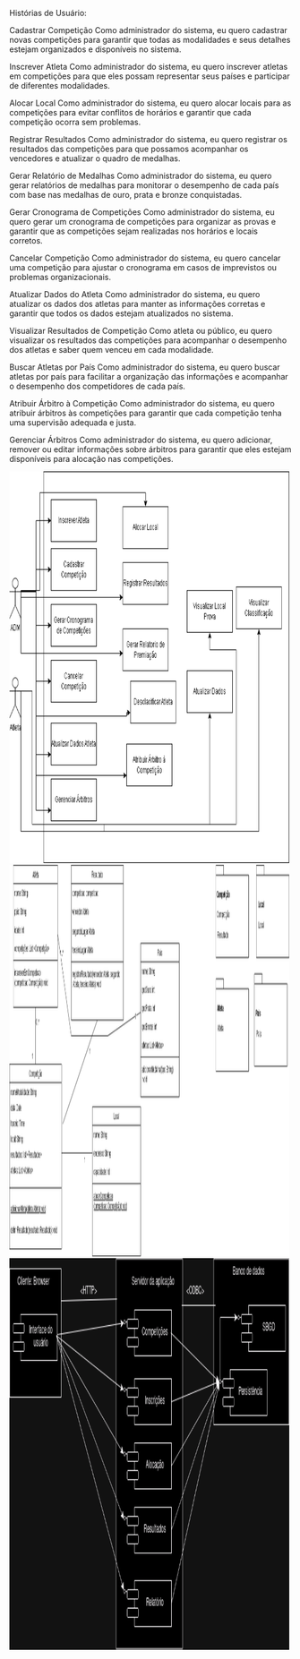 Histórias de Usuário:

Cadastrar Competição
Como administrador do sistema, eu quero cadastrar novas competições para garantir que todas as modalidades e seus detalhes estejam organizados e disponíveis no sistema.

Inscrever Atleta
Como administrador do sistema, eu quero inscrever atletas em competições para que eles possam representar seus países e participar de diferentes modalidades.

Alocar Local
Como administrador do sistema, eu quero alocar locais para as competições para evitar conflitos de horários e garantir que cada competição ocorra sem problemas.

Registrar Resultados
Como administrador do sistema, eu quero registrar os resultados das competições para que possamos acompanhar os vencedores e atualizar o quadro de medalhas.

Gerar Relatório de Medalhas
Como administrador do sistema, eu quero gerar relatórios de medalhas para monitorar o desempenho de cada país com base nas medalhas de ouro, prata e bronze conquistadas.

Gerar Cronograma de Competições
Como administrador do sistema, eu quero gerar um cronograma de competições para organizar as provas e garantir que as competições sejam realizadas nos horários e locais corretos.

Cancelar Competição
Como administrador do sistema, eu quero cancelar uma competição para ajustar o cronograma em casos de imprevistos ou problemas organizacionais.

Atualizar Dados do Atleta
Como administrador do sistema, eu quero atualizar os dados dos atletas para manter as informações corretas e garantir que todos os dados estejam atualizados no sistema.

Visualizar Resultados de Competição
Como atleta ou público, eu quero visualizar os resultados das competições para acompanhar o desempenho dos atletas e saber quem venceu em cada modalidade.

Buscar Atletas por País
Como administrador do sistema, eu quero buscar atletas por país para facilitar a organização das informações e acompanhar o desempenho dos competidores de cada país.

Atribuir Árbitro à Competição
Como administrador do sistema, eu quero atribuir árbitros às competições para garantir que cada competição tenha uma supervisão adequada e justa.

Gerenciar Árbitros
Como administrador do sistema, eu quero adicionar, remover ou editar informações sobre árbitros para garantir que eles estejam disponíveis para alocação nas competições.


<img width="500px" height="700px" src="https://github.com/Pedro-nll/trabalho1-projeto-software/blob/master/imagens/CasoDeUso-Lucio_Pedro.drawio.png"/>

<img width="500px" height="700px" src="https://github.com/Pedro-nll/trabalho1-projeto-software/blob/master/imagens/DiagramaDeClasse-Lucio_Pedro.drawio.png"/>


<img width="500px" height="700px" src="https://github.com/Pedro-nll/trabalho1-projeto-software/blob/master/imagens/DiagramaImplantaçãoEComponentes.png"/>

